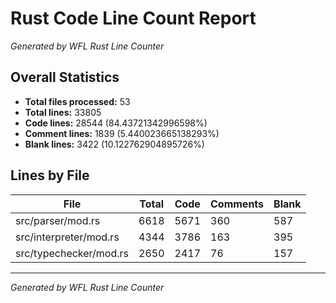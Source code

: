 # Rust Code Line Count Report

*Generated by WFL Rust Line Counter*

## Overall Statistics

- **Total files processed:** 53
- **Total lines:** 33805
- **Code lines:** 28544 (84.43721342996598%)
- **Comment lines:** 1839 (5.440023665138293%)
- **Blank lines:** 3422 (10.122762904895726%)

## Lines by File

| File | Total | Code | Comments | Blank |
| ---- | ----- | ---- | -------- | ----- |
| src/parser/mod.rs | 6618 | 5671 | 360 | 587 |
| src/interpreter/mod.rs | 4344 | 3786 | 163 | 395 |
| src/typechecker/mod.rs | 2650 | 2417 | 76 | 157 |

---
_Generated by WFL Rust Line Counter_
